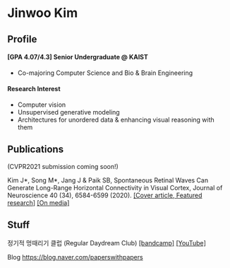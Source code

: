 # Jinwoo Kim

## Profile
#### [GPA 4.07/4.3] Senior Undergraduate @ KAIST
* Co-majoring Computer Science and Bio & Brain Engineering

#### Research Interest
* Computer vision
* Unsupervised generative modeling
* Architectures for unordered data & enhancing visual reasoning with them

## Publications
(CVPR2021 submission coming soon!)

Kim J*, Song M*, Jang J & Paik SB, Spontaneous Retinal Waves Can Generate Long-Range Horizontal Connectivity in Visual Cortex, Journal of Neuroscience 40 (34), 6584-6599 (2020). [[Cover article, Featured research]](https://www.jneurosci.org/content/40/34/6584) [[On media]](https://www.chosun.com/site/data/html_dir/2020/08/21/2020082101263.html)

## Stuff
정기적 멍때리기 클럽 (Regular Daydream Club) [[bandcamp]](https://regulardaydreamclub.bandcamp.com/) [[YouTube]](https://www.youtube.com/channel/UCS8ikeK2J3Rr_EBniujmhLA)

Blog https://blog.naver.com/paperswithpapers
